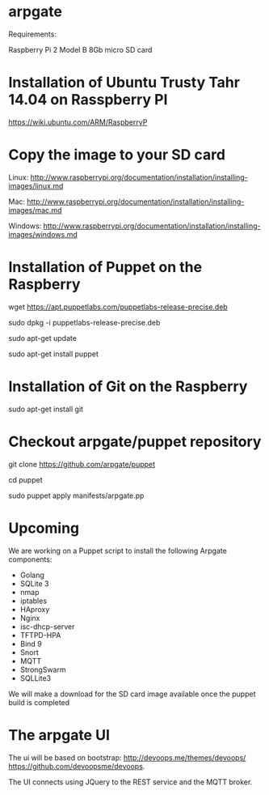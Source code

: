 # arpgate

Requirements:

Raspberry Pi 2 Model B
8Gb micro SD card

Installation of Ubuntu Trusty Tahr 14.04 on Rasspberry PI
=========================================================
 https://wiki.ubuntu.com/ARM/RaspberryP
 
Copy the image to your SD card
================================================
Linux: http://www.raspberrypi.org/documentation/installation/installing-images/linux.md

Mac: http://www.raspberrypi.org/documentation/installation/installing-images/mac.md

Windows: http://www.raspberrypi.org/documentation/installation/installing-images/windows.md


Installation of Puppet on the Raspberry
========================================
wget https://apt.puppetlabs.com/puppetlabs-release-precise.deb

sudo dpkg -i puppetlabs-release-precise.deb

sudo apt-get update

sudo apt-get install puppet

Installation of Git on the Raspberry
====================================
sudo apt-get install git

Checkout arpgate/puppet repository
==================================
git clone https://github.com/arpgate/puppet

cd puppet

sudo puppet apply manifests/arpgate.pp


Upcoming
========
We are working on a Puppet script to install the following Arpgate components:
- Golang
- SQLite 3  
- nmap
- iptables
- HAproxy
- Nginx
- isc-dhcp-server
- TFTPD-HPA
- Bind 9
- Snort
- MQTT
- StrongSwarm
- SQLLite3

We will make a download for the SD card image available once the puppet build is completed

The arpgate UI
==============

The ui will be based on bootstrap: http://devoops.me/themes/devoops/
https://github.com/devoopsme/devoops.

The UI connects using JQuery to the REST service and the MQTT broker.






